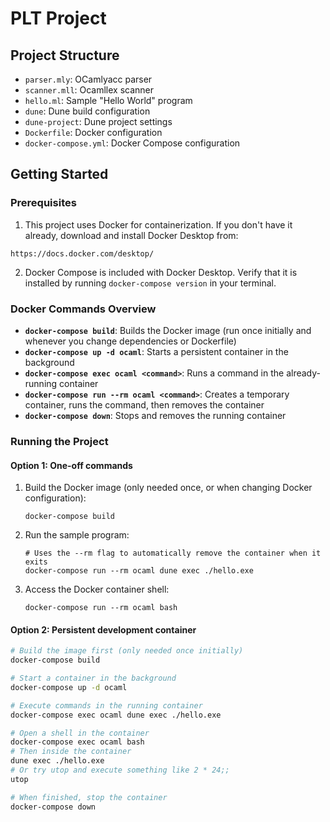 # PLT Project

## Project Structure
- `parser.mly`: OCamlyacc parser
- `scanner.mll`: Ocamllex scanner
- `hello.ml`: Sample "Hello World" program
- `dune`: Dune build configuration
- `dune-project`: Dune project settings
- `Dockerfile`: Docker configuration
- `docker-compose.yml`: Docker Compose configuration

## Getting Started

### Prerequisites

1. This project uses Docker for containerization. If you don't have it already, download and install Docker Desktop from:
```
https://docs.docker.com/desktop/
```

2. Docker Compose is included with Docker Desktop. Verify that it is installed by running `docker-compose version` in your terminal.

### Docker Commands Overview

- **`docker-compose build`**: Builds the Docker image (run once initially and whenever you change dependencies or Dockerfile)
- **`docker-compose up -d ocaml`**: Starts a persistent container in the background
- **`docker-compose exec ocaml <command>`**: Runs a command in the already-running container
- **`docker-compose run --rm ocaml <command>`**: Creates a temporary container, runs the command, then removes the container
- **`docker-compose down`**: Stops and removes the running container

### Running the Project

#### Option 1: One-off commands

1. Build the Docker image (only needed once, or when changing Docker configuration):
   ```
   docker-compose build
   ```

2. Run the sample program:
   ```
   # Uses the --rm flag to automatically remove the container when it exits
   docker-compose run --rm ocaml dune exec ./hello.exe
   ```

3. Access the Docker container shell:
   ```
   docker-compose run --rm ocaml bash
   ```

#### Option 2: Persistent development container

```bash
# Build the image first (only needed once initially)
docker-compose build

# Start a container in the background
docker-compose up -d ocaml

# Execute commands in the running container
docker-compose exec ocaml dune exec ./hello.exe

# Open a shell in the container
docker-compose exec ocaml bash
# Then inside the container
dune exec ./hello.exe
# Or try utop and execute something like 2 * 24;;
utop

# When finished, stop the container
docker-compose down
```
